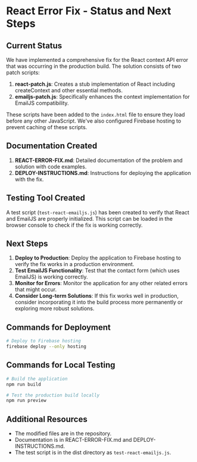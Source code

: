 # React Error Fix - Status and Next Steps

## Current Status

We have implemented a comprehensive fix for the React context API error that was occurring in the production build. The solution consists of two patch scripts:

1. **react-patch.js**: Creates a stub implementation of React including createContext and other essential methods.
2. **emailjs-patch.js**: Specifically enhances the context implementation for EmailJS compatibility.

These scripts have been added to the `index.html` file to ensure they load before any other JavaScript. We've also configured Firebase hosting to prevent caching of these scripts.

## Documentation Created

1. **REACT-ERROR-FIX.md**: Detailed documentation of the problem and solution with code examples.
2. **DEPLOY-INSTRUCTIONS.md**: Instructions for deploying the application with the fix.

## Testing Tool Created

A test script (`test-react-emailjs.js`) has been created to verify that React and EmailJS are properly initialized. This script can be loaded in the browser console to check if the fix is working correctly.

## Next Steps

1. **Deploy to Production**: Deploy the application to Firebase hosting to verify the fix works in a production environment.
2. **Test EmailJS Functionality**: Test that the contact form (which uses EmailJS) is working correctly.
3. **Monitor for Errors**: Monitor the application for any other related errors that might occur.
4. **Consider Long-term Solutions**: If this fix works well in production, consider incorporating it into the build process more permanently or exploring more robust solutions.

## Commands for Deployment

```bash
# Deploy to Firebase hosting
firebase deploy --only hosting
```

## Commands for Local Testing

```bash
# Build the application
npm run build

# Test the production build locally
npm run preview
```

## Additional Resources

- The modified files are in the repository.
- Documentation is in REACT-ERROR-FIX.md and DEPLOY-INSTRUCTIONS.md.
- The test script is in the dist directory as `test-react-emailjs.js`.
